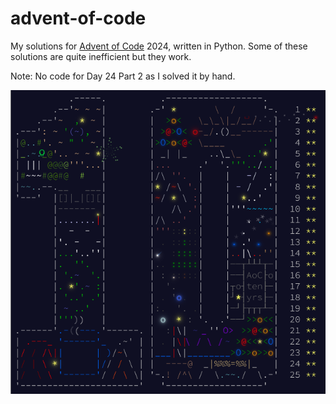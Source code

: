 # advent-of-code

My solutions for [Advent of Code](https://adventofcode.com/) 2024, written in Python. Some of these solutions are quite inefficient but they work.

Note: No code for Day 24 Part 2 as I solved it by hand.

![2024 Calendar](calendar.png)
